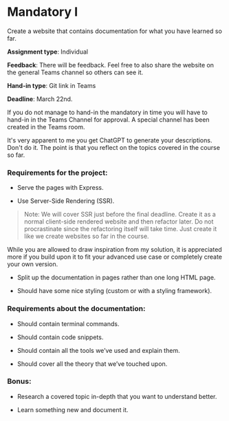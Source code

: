 # Mandatory I

Create a website that contains documentation for what you have learned so far.

**Assignment type**: Individual

**Feedback**: There will be feedback. Feel free to also share the website on the general Teams channel so others can see it.

**Hand-in type**: Git link in Teams

**Deadline**: March 22nd.

If you do not manage to hand-in the mandatory in time you will have to hand-in in the Teams Channel for approval. A special channel has been created in the Teams room. 

It's very apparent to me you get ChatGPT to generate your descriptions. Don't do it. The point is that you reflect on the topics covered in the course so far. 

### Requirements for the project:

- Serve the pages with Express.

- Use Server-Side Rendering (SSR). 

> Note: We will cover SSR just before the final deadline. Create it as a normal client-side rendered website and then refactor later. Do not procrastinate since the refactoring itself will take time. Just create it like we create websites so far in the course. 

While you are allowed to draw inspiration from my solution, it is appreciated more if you build upon it to fit your advanced use case or completely create your own version. 

- Split up the documentation in pages rather than one long HTML page.

- Should have some nice styling (custom or with a styling framework).

### Requirements about the documentation:

- Should contain terminal commands.

- Should contain code snippets.

- Should contain all the tools we’ve used and explain them.

- Should cover all the theory that we’ve touched upon.

### Bonus:

- Research a covered topic in-depth that you want to understand better.

- Learn something new and document it.